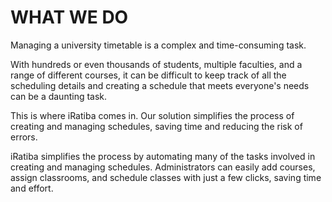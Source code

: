 # WHAT WE DO

Managing a university timetable is a complex and time-consuming task.&#x20;

With hundreds or even thousands of students, multiple faculties, and a range of different courses, it can be difficult to keep track of all the scheduling details and creating a schedule that meets everyone's needs can be a daunting task.&#x20;

This is where iRatiba comes in. Our solution simplifies the process of creating and managing schedules, saving time and reducing the risk of errors.

iRatiba simplifies the process by automating many of the tasks involved in creating and managing schedules. Administrators can easily add courses, assign classrooms, and schedule classes with just a few clicks, saving time and effort.

